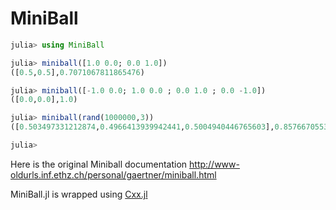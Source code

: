 # MiniBall

```julia
julia> using MiniBall

julia> miniball([1.0 0.0; 0.0 1.0])
([0.5,0.5],0.7071067811865476)

julia> miniball([-1.0 0.0; 1.0 0.0 ; 0.0 1.0 ; 0.0 -1.0])
([0.0,0.0],1.0)

julia> miniball(rand(1000000,3))
([0.503497331212874,0.4966413939942441,0.5004940446765603],0.8576670553673171)

julia> 
```
Here is the original Miniball documentation http://www-oldurls.inf.ethz.ch/personal/gaertner/miniball.html

MiniBall.jl is wrapped using [Cxx.jl](https://github.com/Keno/Cxx.jl)
